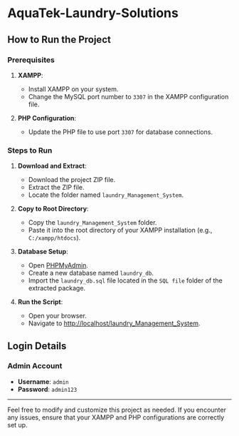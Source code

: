 # AquaTek-Laundry-Solutions

## How to Run the Project

### Prerequisites

1. **XAMPP**:
   - Install XAMPP on your system.
   - Change the MySQL port number to `3307` in the XAMPP configuration file.

2. **PHP Configuration**:
   - Update the PHP file to use port `3307` for database connections.

### Steps to Run

1. **Download and Extract**:
   - Download the project ZIP file.
   - Extract the ZIP file.
   - Locate the folder named `laundry_Management_System`.

2. **Copy to Root Directory**:
   - Copy the `laundry_Management_System` folder.
   - Paste it into the root directory of your XAMPP installation (e.g., `C:/xampp/htdocs`).

3. **Database Setup**:
   - Open [PHPMyAdmin](http://localhost/phpmyadmin).
   - Create a new database named `laundry_db`.
   - Import the `laundry_db.sql` file located in the `SQL file` folder of the extracted package.

4. **Run the Script**:
   - Open your browser.
   - Navigate to [http://localhost/laundry_Management_System](http://localhost/laundry_Management_System).

## Login Details

### Admin Account
- **Username**: `admin`
- **Password**: `admin123`

---

Feel free to modify and customize this project as needed. If you encounter any issues, ensure that your XAMPP and PHP configurations are correctly set up.

